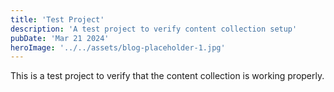 ```yaml
---
title: 'Test Project'
description: 'A test project to verify content collection setup'
pubDate: 'Mar 21 2024'
heroImage: '../../assets/blog-placeholder-1.jpg'
---
```


This is a test project to verify that the content collection is working properly. 